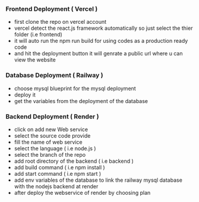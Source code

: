 ### Frontend Deployment ( Vercel )

* first clone the repo on vercel account
* vercel detect the react.js framework automatically so just select the thier folder (i.e frontend)
* it will auto run the npm run build for using codes as a production ready code
* and hit the deployment button it will genrate a public url where u can view the website

### Database Deployment ( Railway )

* choose mysql blueprint for the mysql deployment
* deploy it
* get the variables from the deployment of the database

### Backend Deployment ( Render )

* click on add new Web service
* select the source code provide
* fill the name of web service
* select the language ( i.e node.js )
* select the branch of the repo
* add root directory of the backend ( i.e backend )
* add build command ( i.e npm install )
* add start command ( i.e npm start )
* add env variables of the database to link the railway mysql database with the nodejs backend at render
* after deploy the webservice of render by choosing plan

